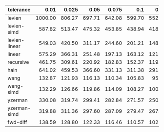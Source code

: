| tolerance    |   0.01 |   0.025 |   0.05 |   0.075 |   0.1 |   0.15 |   0.2 |   0.25 |   0.5 |   1 |
|--------------| ------:| ------:| ------:| ------:| ------:| ------:| ------:| ------:| ------:| ------:|
|levien        | 1000.00 | 806.27 | 697.71 | 642.08 | 599.70 | 552.60 | 518.45 | 496.87 | 436.40 | 392.45 |
|levien-simd   | 587.82 | 513.47 | 475.32 | 453.85 | 438.94 | 418.06 | 403.65 | 393.70 | 364.51 | 346.50 |
|levien-linear | 549.03 | 420.50 | 311.17 | 244.60 | 201.21 | 148.19 | 114.03 | 92.22 | 53.33 | 43.48 |
|linear        | 575.29 | 366.31 | 251.48 | 197.13 | 163.12 | 121.04 | 97.03 | 81.29 | 50.22 | 41.55 |
|recursive     | 461.75 | 309.61 | 220.92 | 182.83 | 152.37 | 119.04 | 98.74 | 85.08 | 50.27 | 32.67 |
|hain          | 641.02 | 459.53 | 366.60 | 331.13 | 311.38 | 291.76 | 288.45 | 297.32 | 229.50 | 187.59 |
|wang          | 132.87 | 121.93 | 116.13 | 110.34 | 105.83 | 95.49 | 87.55 | 79.73 | 56.64 | 43.17 |
|wang-simd     | 132.29 | 126.66 | 119.86 | 114.09 | 108.27 | 100.83 | 93.44 | 88.49 | 73.06 | 58.32 |
|yzerman       | 330.08 | 319.74 | 299.41 | 282.84 | 271.57 | 250.25 | 234.93 | 222.91 | 201.86 | 211.34 |
|yzerman-simd  | 319.88 | 311.36 | 297.60 | 287.09 | 279.47 | 267.61 | 257.23 | 246.86 | 220.64 | 222.09 |
|fwd-diff      | 138.59 | 128.80 | 122.33 | 116.46 | 110.57 | 102.16 | 94.52 | 88.75 | 68.49 | 51.75 |
